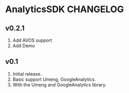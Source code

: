 # AnalyticsSDK CHANGELOG

## v0.2.1
1. Add AVOS support
2. Add Demo


## v0.1

1. Initial release.
2. Basic support Umeng, GoogleAnalytics.
3. With the Umeng and GoogleAnalytics library.
